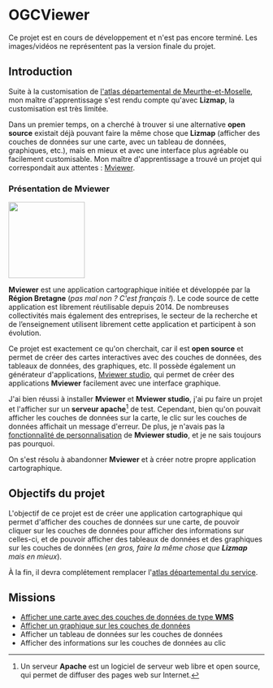 # OGCViewer

<CustomContainer type="warning">
<p>
Ce projet est en cours de développement et n'est pas encore terminé. 
Les images/vidéos ne représentent pas la version finale du projet.
</p>
</CustomContainer>

## Introduction

Suite à la customisation de [l'atlas départemental de Meurthe-et-Moselle](/projects/upgrades/atlas), 
mon maître d'apprentissage s'est rendu compte qu'avec **Lizmap**, la customisation est très limitée.

Dans un premier temps, on a cherché à trouver si une alternative **open source** existait déjà pouvant faire la même chose que **Lizmap**
(afficher des couches de données sur une carte, avec un tableau de données, graphiques, etc.), mais en mieux et avec une interface plus agréable ou facilement customisable.
Mon maître d'apprentissage a trouvé un projet qui correspondait aux attentes : [Mviewer](https://mviewer.github.io/fr/).

### Présentation de Mviewer

<img style="margin: 0 auto" width="150px" src="/img/mviewer-logo.png?url">

**Mviewer** est une application cartographique initiée et développée par la **Région Bretagne** (*pas mal non ? C'est français !*). 
Le code source de cette application est librement réutilisable depuis 2014. 
De nombreuses collectivités mais également des entreprises, le secteur de la recherche et de l’enseignement utilisent librement cette application et participent à son évolution.

Ce projet est exactement ce qu'on cherchait, car il est **open source** et permet de créer des cartes interactives avec des couches de données,
des tableaux de données, des graphiques, etc.
Il possède également un générateur d'applications, [Mviewer studio](https://github.com/mviewer/mviewerstudio),
qui permet de créer des applications **Mviewer** facilement avec une interface graphique.

J'ai bien réussi à installer **Mviewer** et **Mviewer studio**, j'ai pu faire un projet et l'afficher sur un **serveur apache**[^1] de test.
Cependant, bien qu'on pouvait afficher les couches de données sur la carte, le clic sur les couches de données affichait un message d'erreur.
De plus, je n'avais pas la [fonctionnalité de personnalisation](https://mviewerstudio.readthedocs.io/fr/stable/doc_user/param_data.html#parametrer-une-fiche-dinformation)
de **Mviewer studio**, et je ne sais toujours pas pourquoi.

On s'est résolu à abandonner **Mviewer** et à créer notre propre application cartographique.

## Objectifs du projet

L'objectif de ce projet est de créer une application cartographique qui permet d'afficher des couches de données sur une carte,
de pouvoir cliquer sur les couches de données pour afficher des informations sur celles-ci,
et de pouvoir afficher des tableaux de données et des graphiques sur les couches de données (*en gros, faire la même chose que **Lizmap** mais en mieux*).

À la fin, il devra complétement remplacer l'[atlas départemental du service](https://infogeo54.fr/?page_id=1452).

## Missions

- [Afficher une carte avec des couches de données de type **WMS**](/projects/creations/ogcviewer/realisation#afficher-une-carte-avec-des-couches-de-donnees-wms)
- [Afficher un graphique sur les couches de données](/projects/creations/ogcviewer/realisation#afficher-un-graphique-sur-les-couches-de-donnees)
- Afficher un tableau de données sur les couches de données
- Afficher des informations sur les couches de données au clic

[^1]: Un serveur **Apache** est un logiciel de serveur web libre et open source, qui permet de diffuser des pages web sur Internet.